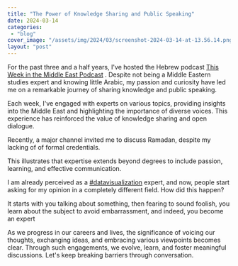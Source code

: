 ```yaml
---
title: "The Power of Knowledge Sharing and Public Speaking"
date: 2024-03-14
categories: 
 - "blog"
cover_image: "/assets/img/2024/03/screenshot-2024-03-14-at-13.56.14.png"
layout: "post"
---
```


<!-- wp:paragraph -->
For the past three and a half years, I've hosted the Hebrew podcast [This Week in the Middle East Podcast](https://www.linkedin.com/company/this-week-in-the-middle-east-podcast/) . Despite not being a Middle Eastern studies expert and knowing little Arabic, my passion and curiosity have led me on a remarkable journey of sharing knowledge and public speaking.


<!-- /wp:paragraph -->

<!-- wp:paragraph -->
Each week, I've engaged with experts on various topics, providing insights into the Middle East and highlighting the importance of diverse voices. This experience has reinforced the value of knowledge sharing and open dialogue.


<!-- /wp:paragraph -->

<!-- wp:paragraph -->
Recently, a major channel invited me to discuss Ramadan, despite my lacking of of formal credentials.


<!-- /wp:paragraph -->

<!-- wp:paragraph -->
This illustrates that expertise extends beyond degrees to include passion, learning, and effective communication. 


<!-- /wp:paragraph -->

<!-- wp:paragraph -->
I am already perceived as a [#datavisualization](https://www.linkedin.com/feed/hashtag/?keywords=datavisualization&highlightedUpdateUrns=urn%3Ali%3Aactivity%3A7174010530079100928) expert, and now, people start asking for my opinion in a completely different field. How did this happen? 


<!-- /wp:paragraph -->

<!-- wp:paragraph -->
It starts with you talking about something, then fearing to sound foolish, you learn about the subject to avoid embarrassment, and indeed, you become an expert


<!-- /wp:paragraph -->

<!-- wp:paragraph -->
As we progress in our careers and lives, the significance of voicing our thoughts, exchanging ideas, and embracing various viewpoints becomes clear. Through such engagements, we evolve, learn, and foster meaningful discussions. Let's keep breaking barriers through conversation.


<!-- /wp:paragraph -->
